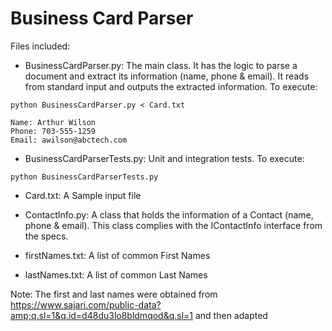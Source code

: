 # Business Card Parser

Files included:

* BusinessCardParser.py: The main class. It has the logic to parse a document and extract its information (name, phone & email). It reads from standard input and outputs the extracted information. To execute: 
```
python BusinessCardParser.py < Card.txt

Name: Arthur Wilson
Phone: 703-555-1259
Email: awilson@abctech.com
```

* BusinessCardParserTests.py: Unit and integration tests. To execute:
```
python BusinessCardParserTests.py
```

* Card.txt: A Sample input file

* ContactInfo.py: A class that holds the information of a Contact (name, phone & email). This class complies with the IContactInfo interface from the specs. 

* firstNames.txt: A list of common First Names

* lastNames.txt: A list of common Last Names

Note: The first and last names were obtained from https://www.sajari.com/public-data?amp;q.sl=1&q.id=d48du3lo8bldmqod&q.sl=1 and then adapted